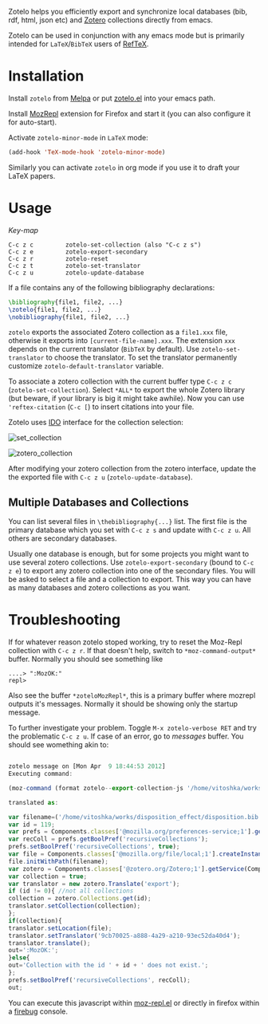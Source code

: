 Zotelo helps you efficiently export and synchronize local databases (bib, rdf, html, json etc) and [Zotero](http://www.zotero.org) collections directly from emacs.

Zotelo can be used in conjunction with any emacs mode but is primarily intended
for `LaTeX`/`BibTeX` users of
[RefTeX](http://staff.science.uva.nl/~dominik/Tools/reftex/reftex-nutshell.html).


Installation
===========

Install `zotelo` from [Melpa](http://melpa.milkbox.net/) or put [zotelo.el](https://raw.github.com/vitoshka/zotelo/master/zotelo.el) into your emacs path.

Install [MozRepl](https://addons.mozilla.org/en-US/firefox/addon/mozrepl/) extension for Firefox and start it (you can also configure it for auto-start).

Activate `zotelo-minor-mode` in `LaTeX` mode:

```lisp
(add-hook 'TeX-mode-hook 'zotelo-minor-mode)
```

Similarly you can activate `zotelo` in org mode if you use it to draft your LaTeX papers.

Usage
=====

_*Key-map*_
```
C-c z c         zotelo-set-collection (also "C-c z s")
C-c z e         zotelo-export-secondary
C-c z r         zotelo-reset
C-c z t         zotelo-set-translator
C-c z u         zotelo-update-database
```

If a file contains any of the following bibliography declarations:

```tex
\bibliography{file1, file2, ...}
\zotelo{file1, file2, ...}
\nobibliography{file1, file2, ...}
```

`zotelo` exports the associated Zotero collection as a `file1.xxx` file,
otherwise it exports into `[current-file-name].xxx`. The extension `xxx` depends
on the current translator (`BibTeX` by default). Use `zotelo-set-translator` to
choose the translator. To set the translator permanently customize
`zotelo-default-translator` variable.

To associate a zotero collection with the current buffer type `C-c z c`
(`zotelo-set-collection`). Select `*ALL*` to export the whole Zotero library
(but beware, if your library is big it might take awhile). Now you can use
`'reftex-citation` (`C-c [`) to insert citations into your file.

Zotelo uses [IDO](http://www.emacswiki.org/emacs/InteractivelyDoThings ) interface for the collection selection:

![set_collection](https://github.com/vitoshka/zotelo/raw/master/img/set_collection.png)

![zotero_collection](https://github.com/vitoshka/zotelo/raw/master/img/zotero_collection.png)

After modifying your zotero collection from the zotero interface, update the the
exported file with `C-c z u` (`zotelo-update-database`).

Multiple Databases and Collections
----------------------------------

You can list several files in `\thebibliography{...}` list. The first file is the primary database which you set with `C-c z s` and update with `C-c z u`. All others are secondary databases. 

Usually one database is enough, but for some projects you might want to use several zotero collections. Use `zotelo-export-secondary` (bound to `C-c z e`) to export any zotero collection into one of the secondary files.  You will be asked to select a file and a collection to export. This way you can have as many databases and zotero collections as you want. 

Troubleshooting
===============

If for whatever reason zotelo stoped working, try to reset the Moz-Repl
collection with `C-c z r`. If that doesn't help, switch to
`*moz-command-output*` buffer. Normally you should see something like

```
....> ":MozOK:"
repl> 
```

Also see the buffer `*zoteloMozRepl*`, this is a primary buffer where mozrepl
outputs it's messages. Normally it should be showing only the startup message.

To further investigate your problem. Toggle `M-x zotelo-verbose RET` and try the
problematic `C-c z u`. If case of an error, go to *messages* buffer. You should
see womething akin to:


```javascript

zotelo message on [Mon Apr  9 18:44:53 2012]
Executing command: 

(moz-command (format zotelo--export-collection-js '/home/vitoshka/works/disposition_effect/disposition.bib' 119))

translated as:

var filename=('/home/vitoshka/works/disposition_effect/disposition.bib');
var id = 119;
var prefs = Components.classes['@mozilla.org/preferences-service;1'].getService(Components.interfaces.nsIPrefService).getBranch('extensions.zotero.');
var recColl = prefs.getBoolPref('recursiveCollections');
prefs.setBoolPref('recursiveCollections', true);
var file = Components.classes['@mozilla.org/file/local;1'].createInstance(Components.interfaces.nsILocalFile);
file.initWithPath(filename);
var zotero = Components.classes['@zotero.org/Zotero;1'].getService(Components.interfaces.nsISupports).wrappedJSObject;
var collection = true;
var translator = new zotero.Translate('export');
if (id != 0){ //not all collections
collection = zotero.Collections.get(id);
translator.setCollection(collection);
};
if(collection){
translator.setLocation(file);
translator.setTranslator('9cb70025-a888-4a29-a210-93ec52da40d4');
translator.translate();
out=':MozOK:';
}else{
out='Collection with the id ' + id + ' does not exist.';
};
prefs.setBoolPref('recursiveCollections', recColl);
out;
```

You can execute this javascript within
[moz-repl.el](https://github.com/bard/mozrepl/wiki/Emacs-integration) or
directly in firefox within a
[firebug](https://addons.mozilla.org/en-US/firefox/addon/firebug/) console.

